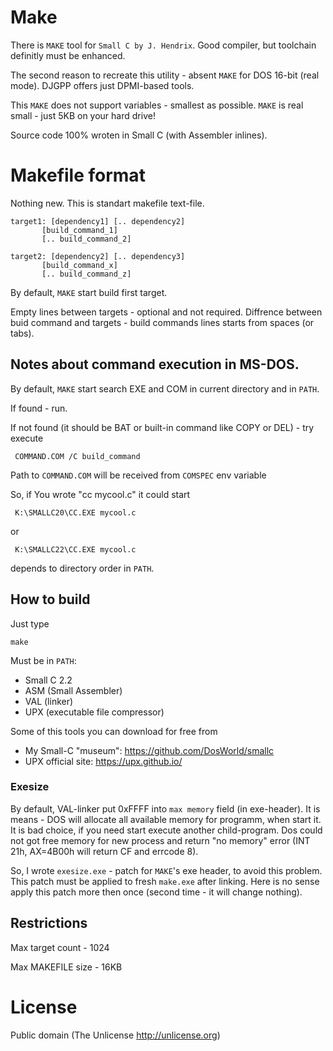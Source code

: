 # Make

There is `MAKE` tool for `Small C by J. Hendrix`.
Good compiler, but toolchain definitly must be enhanced.

The second reason to recreate this utility - absent
`MAKE` for DOS 16-bit (real mode). DJGPP offers just DPMI-based
tools.

This `MAKE` does not support variables - smallest as possible.
`MAKE` is real small - just 5KB on your hard drive!

Source code 100% wroten in Small C (with Assembler inlines).

# Makefile format

Nothing new. This is standart makefile text-file.

    target1: [dependency1] [.. dependency2]
           [build_command_1]
           [.. build_command_2]

    target2: [dependency2] [.. dependency3]
           [build_command_x]
           [.. build_command_z]

By default, `MAKE` start build first target.

Empty lines between targets - optional and not required.
Diffrence between buid command and targets - build commands
lines starts from spaces (or tabs).

## Notes about command execution in MS-DOS.

By default, `MAKE` start search EXE and COM in current
directory and in `PATH`.

If found - run.

If not found (it should be BAT or built-in command like
COPY or DEL) - try execute

     COMMAND.COM /C build_command

Path to `COMMAND.COM` will be received from `COMSPEC` env variable


So, if You wrote "cc mycool.c" it could start

     K:\SMALLC20\CC.EXE mycool.c

or

     K:\SMALLC22\CC.EXE mycool.c

depends to directory order in `PATH`.

## How to build

Just type

    make

Must be in `PATH`:

* Small C 2.2
* ASM (Small Assembler)
* VAL (linker)
* UPX (executable file compressor)

Some of this tools you can download for free from

* My Small-C "museum": https://github.com/DosWorld/smallc
* UPX official site: https://upx.github.io/

### Exesize

By default, VAL-linker put 0xFFFF into `max memory` field (in exe-header).
It is means - DOS will allocate all available memory for programm, when
start it. It is bad choice, if you need start execute another child-program.
Dos could not got free memory for new process and return "no memory"
error (INT 21h, AX=4B00h will return CF and errcode 8).

So, I wrote `exesize.exe` - patch for `MAKE`'s exe header, to avoid this
problem. This patch must be applied to fresh `make.exe` after linking.
Here is no sense apply this patch more then once (second time - it will
change nothing).

## Restrictions

Max target count - 1024

Max MAKEFILE size - 16KB

# License

Public domain (The Unlicense http://unlicense.org)
